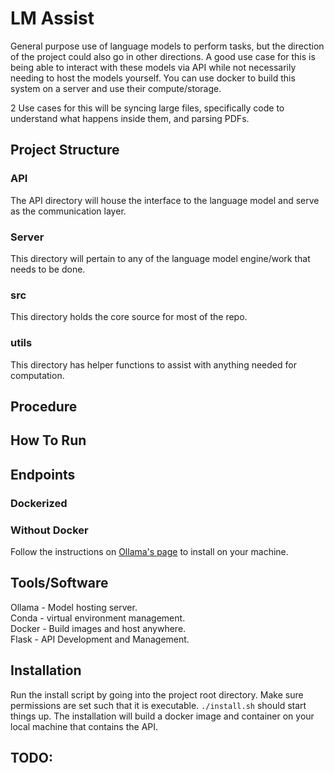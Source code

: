 # LM Assist
General purpose use of language models to perform tasks, but the direction of the project could also go in other directions.
A good use case for this is being able to interact with these models via API while not necessarily needing to host the models yourself. You can use docker to build this system on a server and use their compute/storage. 

2 Use cases for this will be syncing large files, specifically code to understand what happens inside them, and parsing PDFs. 

## Project Structure

### API
The API directory will house the interface to the language model and serve as the communication layer.
### Server
This directory will pertain to any of the language model engine/work that needs to be done.
### src
This directory holds the core source for most of the repo.
### utils
This directory has helper functions to assist with anything needed for computation.

## Procedure

## How To Run

## Endpoints

### Dockerized

### Without Docker
Follow the instructions on [Ollama's page](https://ollama.com/download) to install on your machine.

## Tools/Software
Ollama - Model hosting server.  
Conda - virtual environment management.  
Docker - Build images and host anywhere.  
Flask - API Development and Management.  

## Installation
Run the install script by going into the project root directory. Make sure permissions are set such that it is executable. `./install.sh` should start things up. The installation will build a docker image and container on your local machine that contains the API.

## TODO:
